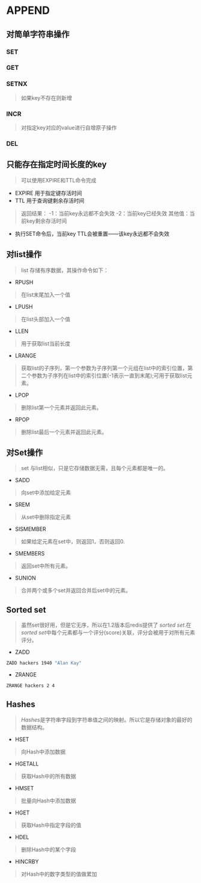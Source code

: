 # APPEND 
## 对简单字符串操作
### SET 
### GET
### SETNX
>如果key不存在则新增
### INCR 
>对指定key对应的value进行自增原子操作
### DEL
## 只能存在指定时间长度的key
>可以使用EXPIRE和TTL命令完成
- EXPIRE 用于指定键存活时间
- TTL 用于查询键剩余存活时间
>返回结果： -1：当前key永远都不会失效 -2：当前key已经失效 其他值：当前key剩余存活时间
- 执行SET命令后，当前key TTL会被重置——该key永远都不会失效
  
## 对list操作
>list 存储有序数据，其操作命令如下：
- RPUSH
>在list末尾加入一个值
- LPUSH
>在list头部加入一个值
- LLEN
>用于获取list当前长度
- LRANGE
>获取list的子序列，第一个参数为子序列第一个元组在list中的索引位置，第二个参数为子序列在list中的索引位置(-1表示一直到末尾);可用于获取list元素。
- LPOP
>删除list第一个元素并返回此元素。
- RPOP
>删除list最后一个元素并返回此元素。

## 对Set操作
>set 与list相似，只是它存储数据无需，且每个元素都是唯一的。
- SADD
>向set中添加给定元素
- SREM
>从set中删除指定元素
- SISMEMBER
>如果给定元素在set中，则返回1，否则返回0.
- SMEMBERS
>返回set中所有元素。
- SUNION
>合并两个或多个set并返回合并后set中的元素。

## Sorted set
>虽然set很好用，但是它无序，所以在1.2版本后redis提供了 <em>sorted set</em>.在<em>sorted set</em>中每个元素都与一个评分(score)关联，评分会被用于对所有元素评分。

- ZADD
```sh
ZADD hackers 1940 "Alan Kay"
```
- ZRANGE
```sh
ZRANGE hackers 2 4
```
## Hashes
><em>Hashes</em>是字符串字段到字符串值之间的映射。所以它是存储对象的最好的数据结构。
- HSET
>向Hash中添加数据
- HGETALL
>获取Hash中的所有数据
- HMSET
>批量向Hash中添加数据
- HGET
>获取Hash中指定字段的值
- HDEL
>删除Hash中的某个字段
- HINCRBY
>对Hash中的数字类型的值做累加
